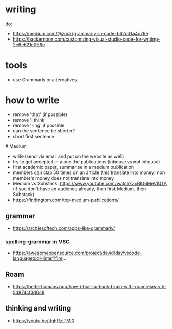 # writing
do: 
- https://medium.com/@znck/grammarly-in-code-b62dd1a4c76e
- https://hackernoon.com/customizing-visual-studio-code-for-writing-2e6e621e069e

# tools
- use Grammarly or alternatives

# how to write
- remove 'that' (if possible)
- remove 'I think'
- remove '-ing' if possible
- can the sentence be shorter?
- short first sentence

# Medium
- write (send via email and put on the website as well)
- try to get accepted in a one the publications (inhouse vs not inhouse)
- first academic paper, summarise in a medium publication 
- members can clap 50 times on an article (this translate into money) non member's money does not translate into money
-  Medium vs Substack: https://www.youtube.com/watch?v=BlG6MeVIQTA (if you don't have an audience already, then first Medium, then Substack)
-  https://findingtom.com/top-medium-publications/

## grammar
- https://archiesoftech.com/apps-like-grammarly/
### spelling-grammar in VSC
- https://awesomeopensource.com/project/davidlday/vscode-languagetool-linter?fire...

## Roam
- https://betterhumans.pub/how-i-built-a-book-brain-with-roamresearch-5d874cf3d0c8

## thinking and writing
- https://youtu.be/ttghRztTMI0
